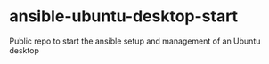 # ansible-ubuntu-desktop-start
Public repo to start the ansible setup and management of an Ubuntu desktop
